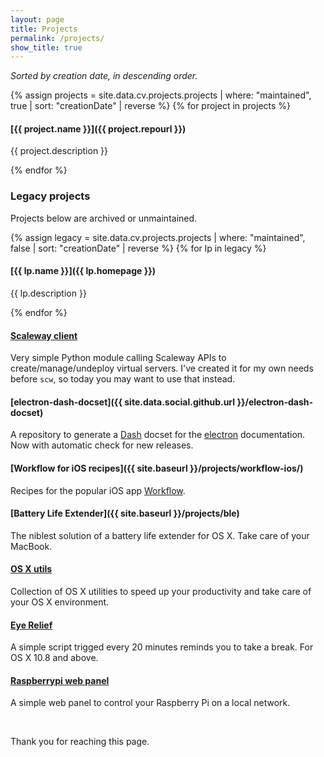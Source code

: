 ```yaml
---
layout: page
title: Projects
permalink: /projects/
show_title: true
---
```


*Sorted by creation date, in descending order.*

{% assign projects = site.data.cv.projects.projects | where: "maintained", true | sort: "creationDate" | reverse %}
{% for project in projects %}

#### [{{ project.name }}]({{ project.repourl }})

{{ project.description }}

{% endfor %}

### Legacy projects

Projects below are archived or unmaintained.

{% assign legacy = site.data.cv.projects.projects | where: "maintained", false | sort: "creationDate" | reverse %}
{% for lp in legacy %}

#### [{{ lp.name }}]({{ lp.homepage }})

{{ lp.description }}

{% endfor %}

#### [Scaleway client]({{site.data.social.github.url}}/scaleway_api)

Very simple Python module calling Scaleway APIs to create/manage/undeploy virtual servers. I've created it for my own needs before `scw`, so today you may want to use that instead.

#### [electron-dash-docset]({{ site.data.social.github.url }}/electron-dash-docset)

A repository to generate a [Dash](https://kapeli.com/dash) docset for the [electron](https://electron.atom.io) documentation. Now with automatic check for new releases.

#### [Workflow for iOS recipes]({{ site.baseurl }}/projects/workflow-ios/)

Recipes for the popular iOS app [Workflow](https://workflow.is/download).

#### [Battery Life Extender]({{ site.baseurl }}/projects/ble)

The niblest solution of a battery life extender for OS X. Take care of your MacBook.

#### [OS X utils]({{site.data.social.github.url}}/OSX_utils)

Collection of OS X utilities to speed up your productivity and take care of your OS X environment.

#### [Eye Relief]({{site.data.social.github.url}}/Eye_Relief)

A simple script trigged every 20 minutes reminds you to take a break. For OS X 10.8 and above.

#### [Raspberrypi web panel]({{site.data.social.github.url}}/raspberrypi-web-panel)

A simple web panel to control your Raspberry Pi on a local network.

<br>

Thank you for reaching this page.
